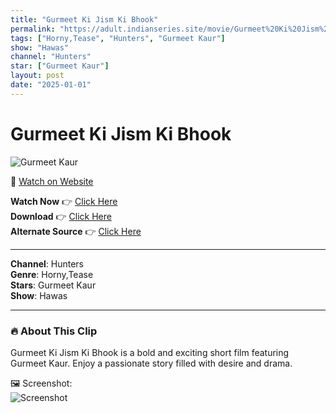 ```yaml
---
title: "Gurmeet Ki Jism Ki Bhook"
permalink: "https://adult.indianseries.site/movie/Gurmeet%20Ki%20Jism%20Ki%20Bhook"
tags: ["Horny,Tease", "Hunters", "Gurmeet Kaur"]
show: "Hawas"
channel: "Hunters"
star: ["Gurmeet Kaur"]
layout: post
date: "2025-01-01"
---
```


# Gurmeet Ki Jism Ki Bhook

![Gurmeet Kaur](https://shorts.desisins.com/wp-content/uploads/2024/07/Gurmeet-Kaur-Hawas-DesiSins.com_.jpg)

🔗 [Watch on Website](https://adult.indianseries.site/movie/Gurmeet%20Ki%20Jism%20Ki%20Bhook)

**Watch Now** 👉 [Click Here](https://adult.indianseries.site/movie/Gurmeet%20Ki%20Jism%20Ki%20Bhook)  
**Download** 👉 [Click Here](https://adult.indianseries.site/movie/Gurmeet%20Ki%20Jism%20Ki%20Bhook)  
**Alternate Source** 👉 [Click Here](https://adult.indianseries.site/movie/Gurmeet%20Ki%20Jism%20Ki%20Bhook)

---

**Channel**: Hunters  
**Genre**: Horny,Tease  
**Stars**: Gurmeet Kaur  
**Show**: Hawas

---

### 🔥 About This Clip

Gurmeet Ki Jism Ki Bhook is a bold and exciting short film featuring Gurmeet Kaur. Enjoy a passionate story filled with desire and drama.
 
🖼️ Screenshot:  
![Screenshot](https://shorts.desisins.com/wp-content/uploads/2024/07/Gurmeet-Kaur-Hawas-DesiSins.com_.jpg)
